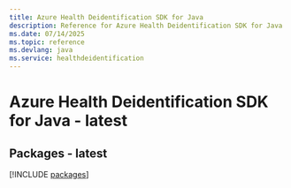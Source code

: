 ```yaml
---
title: Azure Health Deidentification SDK for Java
description: Reference for Azure Health Deidentification SDK for Java
ms.date: 07/14/2025
ms.topic: reference
ms.devlang: java
ms.service: healthdeidentification
---
```

# Azure Health Deidentification SDK for Java - latest
## Packages - latest
[!INCLUDE [packages](health-deidentification-index.md)]